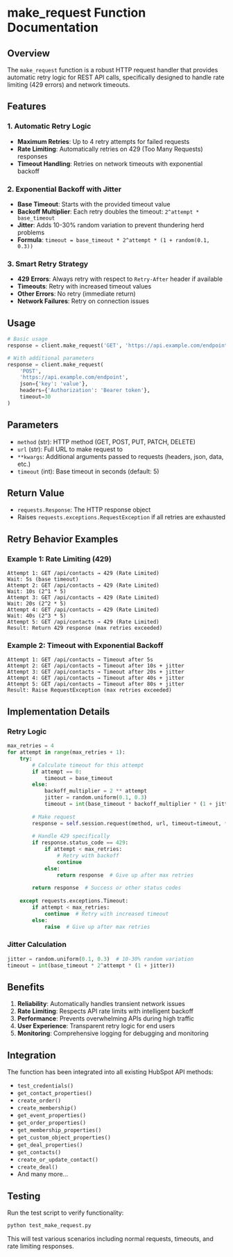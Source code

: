 # make_request Function Documentation

## Overview

The `make_request` function is a robust HTTP request handler that provides automatic retry logic for REST API calls, specifically designed to handle rate limiting (429 errors) and network timeouts.

## Features

### 1. Automatic Retry Logic
- **Maximum Retries**: Up to 4 retry attempts for failed requests
- **Rate Limiting**: Automatically retries on 429 (Too Many Requests) responses
- **Timeout Handling**: Retries on network timeouts with exponential backoff

### 2. Exponential Backoff with Jitter
- **Base Timeout**: Starts with the provided timeout value
- **Backoff Multiplier**: Each retry doubles the timeout: `2^attempt * base_timeout`
- **Jitter**: Adds 10-30% random variation to prevent thundering herd problems
- **Formula**: `timeout = base_timeout * 2^attempt * (1 + random(0.1, 0.3))`

### 3. Smart Retry Strategy
- **429 Errors**: Always retry with respect to `Retry-After` header if available
- **Timeouts**: Retry with increased timeout values
- **Other Errors**: No retry (immediate return)
- **Network Failures**: Retry on connection issues

## Usage

```python
# Basic usage
response = client.make_request('GET', 'https://api.example.com/endpoint', timeout=30)

# With additional parameters
response = client.make_request(
    'POST', 
    'https://api.example.com/endpoint',
    json={'key': 'value'},
    headers={'Authorization': 'Bearer token'},
    timeout=30
)
```

## Parameters

- `method` (str): HTTP method (GET, POST, PUT, PATCH, DELETE)
- `url` (str): Full URL to make request to
- `**kwargs`: Additional arguments passed to requests (headers, json, data, etc.)
- `timeout` (int): Base timeout in seconds (default: 5)

## Return Value

- `requests.Response`: The HTTP response object
- Raises `requests.exceptions.RequestException` if all retries are exhausted

## Retry Behavior Examples

### Example 1: Rate Limiting (429)
```
Attempt 1: GET /api/contacts → 429 (Rate Limited)
Wait: 5s (base timeout)
Attempt 2: GET /api/contacts → 429 (Rate Limited)  
Wait: 10s (2^1 * 5)
Attempt 3: GET /api/contacts → 429 (Rate Limited)
Wait: 20s (2^2 * 5)
Attempt 4: GET /api/contacts → 429 (Rate Limited)
Wait: 40s (2^3 * 5)
Attempt 5: GET /api/contacts → 429 (Rate Limited)
Result: Return 429 response (max retries exceeded)
```

### Example 2: Timeout with Exponential Backoff
```
Attempt 1: GET /api/contacts → Timeout after 5s
Attempt 2: GET /api/contacts → Timeout after 10s + jitter
Attempt 3: GET /api/contacts → Timeout after 20s + jitter
Attempt 4: GET /api/contacts → Timeout after 40s + jitter
Attempt 5: GET /api/contacts → Timeout after 80s + jitter
Result: Raise RequestException (max retries exceeded)
```

## Implementation Details

### Retry Logic
```python
max_retries = 4
for attempt in range(max_retries + 1):
    try:
        # Calculate timeout for this attempt
        if attempt == 0:
            timeout = base_timeout
        else:
            backoff_multiplier = 2 ** attempt
            jitter = random.uniform(0.1, 0.3)
            timeout = int(base_timeout * backoff_multiplier * (1 + jitter))
        
        # Make request
        response = self.session.request(method, url, timeout=timeout, **kwargs)
        
        # Handle 429 specifically
        if response.status_code == 429:
            if attempt < max_retries:
                # Retry with backoff
                continue
            else:
                return response  # Give up after max retries
        
        return response  # Success or other status codes
        
    except requests.exceptions.Timeout:
        if attempt < max_retries:
            continue  # Retry with increased timeout
        else:
            raise  # Give up after max retries
```

### Jitter Calculation
```python
jitter = random.uniform(0.1, 0.3)  # 10-30% random variation
timeout = int(base_timeout * 2^attempt * (1 + jitter))
```

## Benefits

1. **Reliability**: Automatically handles transient network issues
2. **Rate Limiting**: Respects API rate limits with intelligent backoff
3. **Performance**: Prevents overwhelming APIs during high traffic
4. **User Experience**: Transparent retry logic for end users
5. **Monitoring**: Comprehensive logging for debugging and monitoring

## Integration

The function has been integrated into all existing HubSpot API methods:
- `test_credentials()`
- `get_contact_properties()`
- `create_order()`
- `create_membership()`
- `get_event_properties()`
- `get_order_properties()`
- `get_membership_properties()`
- `get_custom_object_properties()`
- `get_deal_properties()`
- `get_contacts()`
- `create_or_update_contact()`
- `create_deal()`
- And many more...

## Testing

Run the test script to verify functionality:
```bash
python test_make_request.py
```

This will test various scenarios including normal requests, timeouts, and rate limiting responses. 